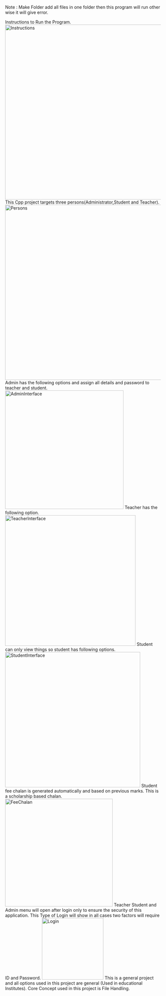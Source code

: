 Note : Make Folder add all files in one folder then this program will run other wise it will give error.

Instructions to Run the Program.
<img width="565" alt="Instructions" src="https://github.com/user-attachments/assets/c7817d94-653e-4e35-8341-b962d757d24e">
This Cpp project targets three persons(Administrator,Student and Teacher).
<img width="566" alt="Persons" src="https://github.com/user-attachments/assets/08115571-3963-4caa-9c3b-b21f834012c4">
Admin has the following options and assign all details and password to teacher and student.
<img width="383" alt="AdminInterface" src="https://github.com/user-attachments/assets/bed2088b-1aaf-400e-94f3-17f81dfb02fe">
Teacher has the following option.
<img width="422" alt="TeacherInterface" src="https://github.com/user-attachments/assets/24e25bf3-0f67-4c34-8cf4-902e567fb785">
Student can only view things so student has following options.
<img width="437" alt="StudentInterface" src="https://github.com/user-attachments/assets/b025a89f-5354-415e-a2a6-07287dc20a44">
Student fee chalan is generated automatically and based on previous marks. This is a scholarship based chalan. 
<img width="348" alt="FeeChalan" src="https://github.com/user-attachments/assets/597e988c-ba4f-422c-96ed-6cf9c9486bb6">
Teacher Student and Admin menu will open after login only to ensure the security of this application.
This Type of Login will show in all cases two factors will require ID and Password.
<img width="199" alt="Login" src="https://github.com/user-attachments/assets/6ab8daed-1c2e-4a3c-a254-66114f627f33">
This is a general project and all options used in this project are general (Used in educational Institutes).
Core Concept used in this project is File Handling.
